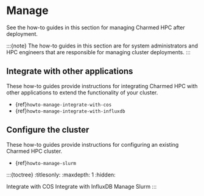 # Manage

See the how-to guides in this section for managing Charmed HPC after deployment.

:::{note}
The how-to guides in this section are for system administrators and HPC engineers
that are responsible for managing cluster deployments.
:::

## Integrate with other applications

These how-to guides provide instructions for integrating Charmed HPC with other
applications to extend the functionality of your cluster.

- {ref}`howto-manage-integrate-with-cos`
- {ref}`howto-manage-integrate-with-influxdb`

## Configure the cluster

These how-to guides provide instructions for configuring an existing Charmed HPC cluster.

- {ref}`howto-manage-slurm`

:::{toctree}
:titlesonly:
:maxdepth: 1
:hidden:

Integrate with COS <integrate-with-cos>
Integrate with InfluxDB <integrate-with-influxdb>
Manage Slurm <manage-slurm>
:::
